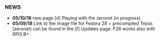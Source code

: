 ### NEWS
- ****05/10/18**** new page [d] Playing with the zeronet (in progress)
- ****05/09/18**** Link to the image file for Fedora 28 + precompiled Tezos (zeronet) can be found in the [f] Updates page. F28 works also with RPI3 B+.

